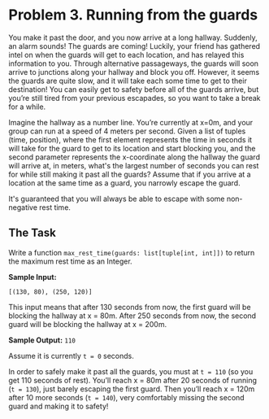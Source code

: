 # Problem 3. Running from the guards 

You make it past the door, and you now arrive at a long hallway. Suddenly, an alarm sounds! The guards are coming!
Luckily, your friend has gathered intel on when the guards will get to each location, and has relayed this information to you. 
Through alternative passageways, the guards will soon arrive to junctions along your hallway and block you off. However, 
it seems the guards are quite slow, and it will take each some time to get to their destination! You can easily get to 
safety before all of the guards arrive, but you’re still tired from your previous escapades, so you want to take a 
break for a while.

Imagine the hallway as a number line. You’re currently at x=0m, and your group can run at a speed of 4 meters per second.
Given a list of tuples (time, position), where the first element represents the time in seconds it will take for the guard 
to get to its location and start blocking you, and the second parameter represents the x-coordinate along the hallway the 
guard will arrive at, in meters, what's the largest number of seconds you can rest for while still making it past all the 
guards? Assume that if you arrive at a location at the same time as a guard, you narrowly escape the guard. 

It's guaranteed that you will always be able to escape with some non-negative rest time.

## The Task

Write a function `max_rest_time(guards: list[tuple[int, int]])` to return the maximum rest time as an Integer.

**Sample Input:**

```
[(130, 80), (250, 120)]
```

This input means that after 130 seconds from now, the first guard will be blocking the hallway at x = 80m. After 250 seconds
from now, the second guard will be blocking the hallway at x = 200m.

**Sample Output:** `110`

Assume it is currently `t = 0` seconds.

In order to safely make it past all the guards, you must at `t = 110` (so you get 110 seconds of rest). 
You’ll reach x = 80m after 20 seconds of running (`t = 130`), just barely escaping the first guard. Then 
you’ll reach x = 120m after 10 more seconds (`t = 140`), very comfortably missing the second guard and making
it to safety!
